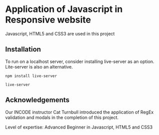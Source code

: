 # Application of Javascript in Responsive website

Javascript, HTML5 and CSS3 are used in this project

## Installation

To run on a localhost server, consider installing live-server as an option. Lite-server is also an alternative.

```
npm install live-server

```

```
live-server

```
## Acknowledgements

Our INCODE instructor Cat Turnbull introduced the application of RegEx validation and modals in the completion of this project.

Level of expertise: Advanced Beginner in Javascript, HTML5 and CSS3